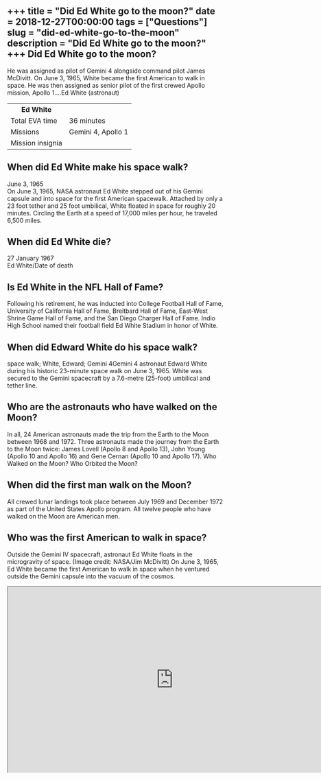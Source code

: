 +++
title = "Did Ed White go to the moon?"
date = 2018-12-27T00:00:00
tags = ["Questions"]
slug = "did-ed-white-go-to-the-moon"
description = "Did Ed White go to the moon?"
+++
Did Ed White go to the moon?
----------------------------

He was assigned as pilot of Gemini 4 alongside command pilot James McDivitt. On June 3, 1965, White became the first American to walk in space. He was then assigned as senior pilot of the first crewed Apollo mission, Apollo 1….Ed White (astronaut)

<table><tr><th>Ed White</th></tr><tr><td>Total EVA time</td><td>36 minutes</td></tr><tr><td>Missions</td><td>Gemini 4, Apollo 1</td></tr><tr><td>Mission insignia</td><td></td></tr></table>

When did Ed White make his space walk?
--------------------------------------

June 3, 1965  
On June 3, 1965, NASA astronaut Ed White stepped out of his Gemini capsule and into space for the first American spacewalk. Attached by only a 23 foot tether and 25 foot umbilical, White floated in space for roughly 20 minutes. Circling the Earth at a speed of 17,000 miles per hour, he traveled 6,500 miles.

When did Ed White die?
----------------------

27 January 1967  
Ed White/Date of death

Is Ed White in the NFL Hall of Fame?
------------------------------------

Following his retirement, he was inducted into College Football Hall of Fame, University of California Hall of Fame, Breitbard Hall of Fame, East-West Shrine Game Hall of Fame, and the San Diego Charger Hall of Fame. Indio High School named their football field Ed White Stadium in honor of White.

When did Edward White do his space walk?
----------------------------------------

space walk; White, Edward; Gemini 4Gemini 4 astronaut Edward White during his historic 23-minute space walk on June 3, 1965. White was secured to the Gemini spacecraft by a 7.6-metre (25-foot) umbilical and tether line.

Who are the astronauts who have walked on the Moon?
---------------------------------------------------

In all, 24 American astronauts made the trip from the Earth to the Moon between 1968 and 1972. Three astronauts made the journey from the Earth to the Moon twice: James Lovell (Apollo 8 and Apollo 13), John Young (Apollo 10 and Apollo 16) and Gene Cernan (Apollo 10 and Apollo 17). Who Walked on the Moon? Who Orbited the Moon?

When did the first man walk on the Moon?
----------------------------------------

All crewed lunar landings took place between July 1969 and December 1972 as part of the United States Apollo program. All twelve people who have walked on the Moon are American men.

Who was the first American to walk in space?
--------------------------------------------

Outside the Gemini IV spacecraft, astronaut Ed White floats in the microgravity of space. (Image credit: NASA/Jim McDivitt) On June 3, 1965, Ed White became the first American to walk in space when he ventured outside the Gemini capsule into the vacuum of the cosmos.

<iframe allow="accelerometer; autoplay; clipboard-write; encrypted-media; gyroscope; picture-in-picture" allowfullscreen="" class="__youtube_prefs__  epyt-is-override  no-lazyload" data-no-lazy="1" data-origheight="433" data-origwidth="770" data-skipgform_ajax_framebjll="" height="433" id="_ytid_80481" loading="lazy" src="https://www.youtube.com/embed/XwreYF0pn3c?enablejsapi=1&autoplay=0&cc_load_policy=0&cc_lang_pref=&iv_load_policy=1&loop=0&modestbranding=0&rel=1&fs=1&playsinline=0&autohide=2&theme=dark&color=red&controls=1&" title="YouTube player" width="770"></iframe>